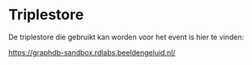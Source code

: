 # Triplestore

De triplestore die gebruikt kan worden voor het event is hier te vinden:

https://graphdb-sandbox.rdlabs.beeldengeluid.nl/